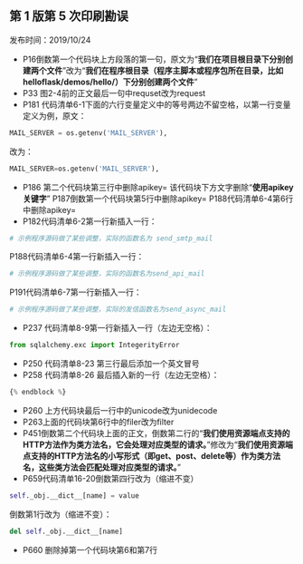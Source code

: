 ## 第 1 版第 5 次印刷勘误

发布时间：2019/10/24


- P16倒数第一个代码块上方段落的第一句，原文为“**我们在项目根目录下分别创建两个文件**”改为“**我们在程序根目录（程序主脚本或程序包所在目录，比如helloflask/demos/hello/）下分别创建两个文件**”
- P33 图2-4前的正文最后一句中requset改为request
- P181 代码清单6-1下面的六行变量定义中的等号两边不留空格，以第一行变量定义为例，原文：
```python
MAIL_SERVER = os.getenv('MAIL_SERVER'),
```
改为：
```python
MAIL_SERVER=os.getenv('MAIL_SERVER'),
```
- P186 第二个代码块第三行中删除apikey=
该代码块下方文字删除“**使用apikey关键字**”
P187倒数第一个代码块第5行中删除apikey=
P188代码清单6-4第6行中删除apikey=
- P182代码清单6-2第一行新插入一行：
```python
# 示例程序源码做了某些调整，实际的函数名为 send_smtp_mail
```
P188代码清单6-4第一行新插入一行：
```python
# 示例程序源码做了某些调整，实际的函数名为send_api_mail
```
P191代码清单6-7第一行新插入一行：
```python
# 示例程序源码做了某些调整，实际的发信函数名为send_async_mail
```
- P237 代码清单8-9第一行新插入一行（左边无空格）：
```python
from sqlalchemy.exc import IntegerityError
```
- P250 代码清单8-23 第三行最后添加一个英文冒号
- P258 代码清单8-26 最后插入新的一行（左边无空格）：
```python
{% endblock %}
```
- P260 上方代码块最后一行中的unicode改为unidecode
- P263上面的代码块第6行中的filer改为filter
- P451倒数第二个代码块上面的正文，倒数第二行的“**我们使用资源端点支持的HTTP方法作为类方法名，它会处理对应类型的请求。**”修改为“**我们使用资源端点支持的HTTP方法名的小写形式（即get、post、delete等）作为类方法名，这些类方法会匹配处理对应类型的请求。**”
- P659代码清单16-20倒数第四行改为（缩进不变）
```python
self._obj.__dict__[name] = value
```
倒数第1行改为（缩进不变）：
```python
del self._obj.__dict__[name]
```
- P660 删除掉第一个代码块第6和第7行
